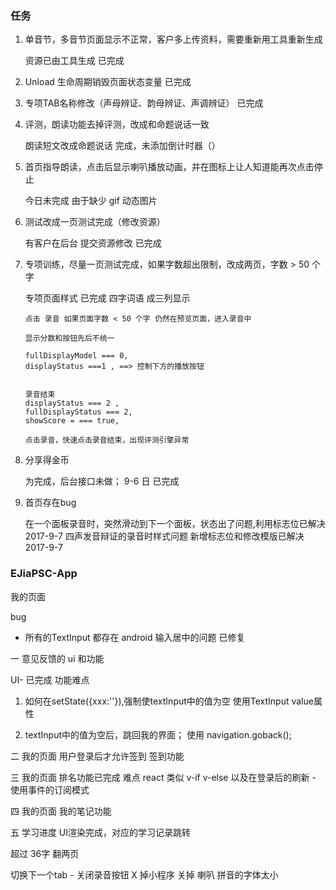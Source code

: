 ### 任务
1. 单音节，多音节页面显示不正常，客户多上传资料，需要重新用工具重新生成

      资源已由工具生成 已完成

2. Unload 生命周期销毁页面状态变量 已完成

3. 专项TAB名称修改（声母辨证、韵母辨证、声调辨证） 已完成

1. 评测，朗读功能去掉评测，改成和命题说话一致 

      朗读短文改成命题说话 完成，未添加倒计时器（）

2. 首页指导朗读，点击后显示喇叭播放动画，并在图标上让人知道能再次点击停止
   
     今日未完成 由于缺少 gif 动态图片

3. 测试改成一页测试完成（修改资源）

	有客户在后台 提交资源修改 已完成


4. 专项训练，尽量一页测试完成，如果字数超出限制，改成两页，字数 > 50 个字 

    专项页面样式 已完成
    四字词语 成三列显示	

	```
	点击 录音 如果页面字数 < 50 个字 仍然在预览页面，进入录音中

	显示分数和按钮先后不统一

	fullDisplayModel === 0,
	displayStatus ===1 , ==> 控制下方的播放按钮


	录音结束
	displayStatus === 2 ,
	fullDisplayStatus === 2,
	showScore = === true,

	点击录音，快速点击录音结束，出现评测引擎异常
	```

5. 分享得金币

   为完成，后台接口未做；
   9-6 日 已完成


6. 首页存在bug

	在一个面板录音时，突然滑动到下一个面板，状态出了问题,利用标志位已解决 2017-9-7 
	四声发音辩证的录音时样式问题 新增标志位和修改模版已解决 2017-9-7
### EJiaPSC-App

我的页面

bug 

 - 所有的TextInput 都存在 android 输入居中的问题 已修复


一
意见反馈的 ui 和功能

UI- 已完成
功能难点 
1. 如何在setState({xxx:''}),强制使textInput中的值为空
使用TextInput value属性

2. textInput中的值为空后，跳回我的界面；
使用 navigation.goback();

二
我的页面 
用户登录后才允许签到
签到功能

三
我的页面 排名功能已完成
难点  react 类似 v-if v-else
以及在登录后的刷新 - 使用事件的订阅模式

四
我的页面 我的笔记功能

五 
学习进度 UI渲染完成，对应的学习记录跳转

超过 36字 翻两页

切换下一个tab - 关闭录音按钮
X 掉小程序 关掉 喇叭
拼音的字体太小



